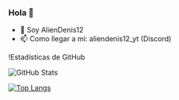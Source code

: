 ### Hola 👋
- 🚀 Soy AlienDenis12
- 📫 Como llegar a mi: aliendenis12_yt (Discord)

!Estadísticas de GitHub

![GitHub Stats](https://github-readme-stats.vercel.app/api?username=AlienDenis12&theme=radical)

[![Top Langs](https://github-readme-stats.vercel.app/api/top-langs/?username=AlienDenis12)](https://github.com/anuraghazra/github-readme-stats)

<!--
**AlienDenis12/AlienDenis12** is a ✨ _special_ ✨ repository because its `README.md` (this file) appears on your GitHub profile.

Here are some ideas to get you started:

- 🔭 I’m currently working on ...
- 🌱 I’m currently learning ...
- 👯 I’m looking to collaborate on ...
- 🤔 I’m looking for help with ...
- 💬 Ask me about ...
- 📫 How to reach me: ...
- 😄 Pronouns: ...
- ⚡ Fun fact: ...
-->
